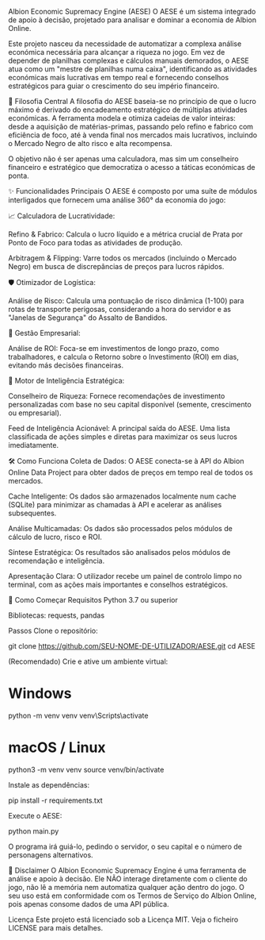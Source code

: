 Albion Economic Supremacy Engine (AESE)
O AESE é um sistema integrado de apoio à decisão, projetado para analisar e dominar a economia de Albion Online.

Este projeto nasceu da necessidade de automatizar a complexa análise económica necessária para alcançar a riqueza no jogo. Em vez de depender de planilhas complexas e cálculos manuais demorados, o AESE atua como um "mestre de planilhas numa caixa", identificando as atividades económicas mais lucrativas em tempo real e fornecendo conselhos estratégicos para guiar o crescimento do seu império financeiro.

🚀 Filosofia Central
A filosofia do AESE baseia-se no princípio de que o lucro máximo é derivado do encadeamento estratégico de múltiplas atividades económicas. A ferramenta modela e otimiza cadeias de valor inteiras: desde a aquisição de matérias-primas, passando pelo refino e fabrico com eficiência de foco, até à venda final nos mercados mais lucrativos, incluindo o Mercado Negro de alto risco e alta recompensa.

O objetivo não é ser apenas uma calculadora, mas sim um conselheiro financeiro e estratégico que democratiza o acesso a táticas económicas de ponta.

✨ Funcionalidades Principais
O AESE é composto por uma suíte de módulos interligados que fornecem uma análise 360° da economia do jogo:

📈 Calculadora de Lucratividade:

Refino & Fabrico: Calcula o lucro líquido e a métrica crucial de Prata por Ponto de Foco para todas as atividades de produção.

Arbitragem & Flipping: Varre todos os mercados (incluindo o Mercado Negro) em busca de discrepâncias de preços para lucros rápidos.

🛡️ Otimizador de Logística:

Análise de Risco: Calcula uma pontuação de risco dinâmica (1-100) para rotas de transporte perigosas, considerando a hora do servidor e as "Janelas de Segurança" do Assalto de Bandidos.

🏦 Gestão Empresarial:

Análise de ROI: Foca-se em investimentos de longo prazo, como trabalhadores, e calcula o Retorno sobre o Investimento (ROI) em dias, evitando más decisões financeiras.

🧠 Motor de Inteligência Estratégica:

Conselheiro de Riqueza: Fornece recomendações de investimento personalizadas com base no seu capital disponível (semente, crescimento ou empresarial).

Feed de Inteligência Acionável: A principal saída do AESE. Uma lista classificada de ações simples e diretas para maximizar os seus lucros imediatamente.

🛠️ Como Funciona
Coleta de Dados: O AESE conecta-se à API do Albion Online Data Project para obter dados de preços em tempo real de todos os mercados.

Cache Inteligente: Os dados são armazenados localmente num cache (SQLite) para minimizar as chamadas à API e acelerar as análises subsequentes.

Análise Multicamadas: Os dados são processados pelos módulos de cálculo de lucro, risco e ROI.

Síntese Estratégica: Os resultados são analisados pelos módulos de recomendação e inteligência.

Apresentação Clara: O utilizador recebe um painel de controlo limpo no terminal, com as ações mais importantes e conselhos estratégicos.

🏁 Como Começar
Requisitos
Python 3.7 ou superior

Bibliotecas: requests, pandas

Passos
Clone o repositório:

git clone https://github.com/SEU-NOME-DE-UTILIZADOR/AESE.git
cd AESE

(Recomendado) Crie e ative um ambiente virtual:

# Windows
python -m venv venv
venv\Scripts\activate

# macOS / Linux
python3 -m venv venv
source venv/bin/activate

Instale as dependências:

pip install -r requirements.txt

Execute o AESE:

python main.py

O programa irá guiá-lo, pedindo o servidor, o seu capital e o número de personagens alternativos.

📜 Disclaimer
O Albion Economic Supremacy Engine é uma ferramenta de análise e apoio à decisão. Ele NÃO interage diretamente com o cliente do jogo, não lê a memória nem automatiza qualquer ação dentro do jogo. O seu uso está em conformidade com os Termos de Serviço do Albion Online, pois apenas consome dados de uma API pública.

Licença
Este projeto está licenciado sob a Licença MIT. Veja o ficheiro LICENSE para mais detalhes.
